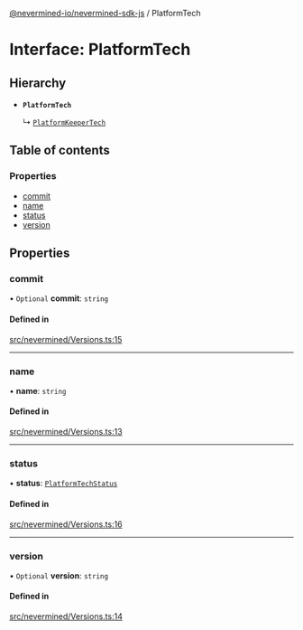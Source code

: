 [@nevermined-io/nevermined-sdk-js](../code-reference.md) / PlatformTech

# Interface: PlatformTech

## Hierarchy

- **`PlatformTech`**

  ↳ [`PlatformKeeperTech`](PlatformKeeperTech.md)

## Table of contents

### Properties

- [commit](PlatformTech.md#commit)
- [name](PlatformTech.md#name)
- [status](PlatformTech.md#status)
- [version](PlatformTech.md#version)

## Properties

### commit

• `Optional` **commit**: `string`

#### Defined in

[src/nevermined/Versions.ts:15](https://github.com/nevermined-io/sdk-js/blob/438ec1b/src/nevermined/Versions.ts#L15)

___

### name

• **name**: `string`

#### Defined in

[src/nevermined/Versions.ts:13](https://github.com/nevermined-io/sdk-js/blob/438ec1b/src/nevermined/Versions.ts#L13)

___

### status

• **status**: [`PlatformTechStatus`](../enums/PlatformTechStatus.md)

#### Defined in

[src/nevermined/Versions.ts:16](https://github.com/nevermined-io/sdk-js/blob/438ec1b/src/nevermined/Versions.ts#L16)

___

### version

• `Optional` **version**: `string`

#### Defined in

[src/nevermined/Versions.ts:14](https://github.com/nevermined-io/sdk-js/blob/438ec1b/src/nevermined/Versions.ts#L14)
